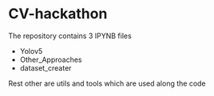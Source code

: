 # CV-hackathon

The repository contains 3 IPYNB files
* Yolov5
* Other_Approaches
* dataset_creater

Rest other are utils and tools which are used along the code 


